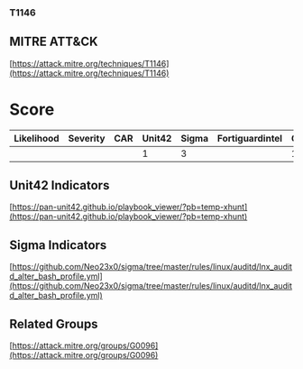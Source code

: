 
### T1146
## MITRE ATT&CK
[https://attack.mitre.org/techniques/T1146](https://attack.mitre.org/techniques/T1146)

# Score

| Likelihood | Severity | CAR | Unit42 | Sigma | Fortiguardintel | Groups | Malwares | Tools |
| ---------- | -------- | --- | ------ | ----- | --------------- | ---  | --- | --- |
 |   |   |   | 1 | 3 |   | 1 |   |   |



## Unit42 Indicators

[https://pan-unit42.github.io/playbook_viewer/?pb=temp-xhunt](https://pan-unit42.github.io/playbook_viewer/?pb=temp-xhunt)
[]()


## Sigma Indicators

[https://github.com/Neo23x0/sigma/tree/master/rules/linux/auditd/lnx_auditd_alter_bash_profile.yml](https://github.com/Neo23x0/sigma/tree/master/rules/linux/auditd/lnx_auditd_alter_bash_profile.yml)
[]()


## Related Groups

[https://attack.mitre.org/groups/G0096](https://attack.mitre.org/groups/G0096)
[]()
